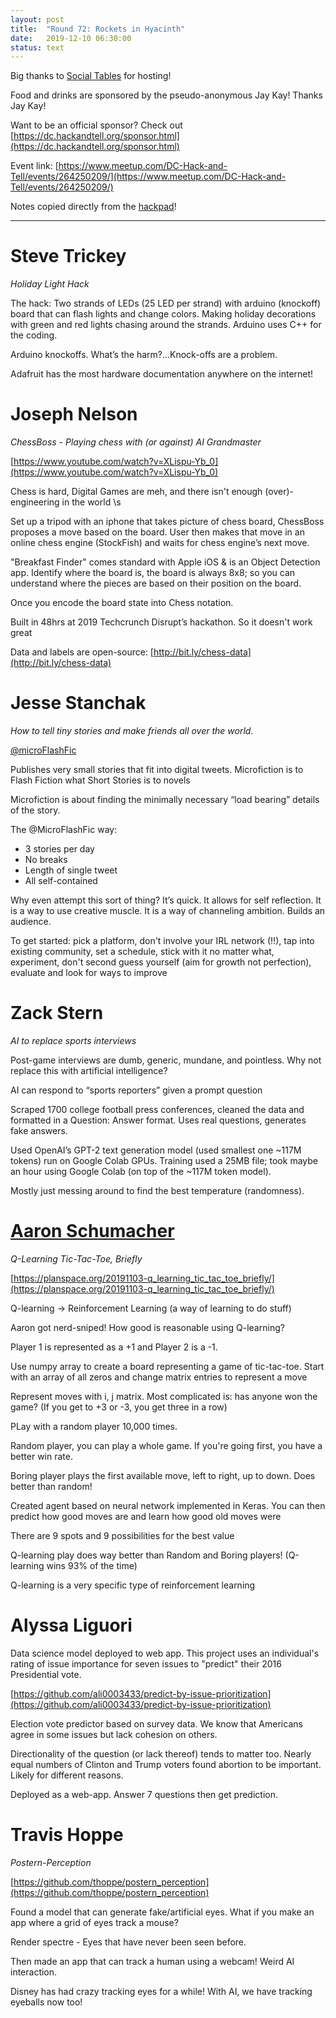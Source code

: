 ```yaml
---
layout: post
title:  "Round 72: Rockets in Hyacinth"
date:   2019-12-10 06:30:00
status: text
---
```


Big thanks to [Social Tables](https://www.socialtables.com/) for hosting!

Food and drinks are sponsored by the pseudo-anonymous Jay Kay! Thanks Jay Kay!

Want to be an official sponsor? Check out [https://dc.hackandtell.org/sponsor.html](https://dc.hackandtell.org/sponsor.html)

Event link: [https://www.meetup.com/DC-Hack-and-Tell/events/264250209/](https://www.meetup.com/DC-Hack-and-Tell/events/264250209/)

Notes copied directly from the [hackpad](https://docs.google.com/document/d/1DM_qVHEGPNP-UzSGKNlee8lmroNqap4Fg4RgERxxTiY)!

-------------------------------------------------------------------------

# Steve Trickey
_Holiday Light Hack_

The hack: Two strands of LEDs (25 LED per strand) with arduino (knockoff) board that can flash lights and change colors. Making holiday decorations with green and red lights chasing around the strands. Arduino uses C++ for the coding.

Arduino knockoffs. What’s the harm?...Knock-offs are a problem.

Adafruit has the most hardware documentation anywhere on the internet!

# Joseph Nelson
_ChessBoss - Playing chess with (or against) AI Grandmaster_

[https://www.youtube.com/watch?v=XLispu-Yb_0](https://www.youtube.com/watch?v=XLispu-Yb_0)

Chess is hard, Digital Games are meh, and there isn't enough (over)-engineering in the world \s

Set up a tripod with an iphone that takes picture of chess board, ChessBoss proposes a move based on the board. User then makes that move in an online chess engine (StockFish) and waits for chess engine’s next move.

"Breakfast Finder" comes standard with Apple iOS & is an Object Detection app. Identify where the board is, the board is always 8x8; so you can understand where the pieces are based on their position on the board.

Once you encode the board state into Chess notation.

Built in 48hrs at 2019 Techcrunch Disrupt’s hackathon. So it doesn't work great

Data and labels are open-source: [http://bit.ly/chess-data](http://bit.ly/chess-data)

# Jesse Stanchak
_How to tell tiny stories and make friends all over the world._

[@microFlashFic](https://twitter.com/microflashfic)

Publishes very small stories that fit into digital tweets.
Microfiction is to Flash Fiction what Short Stories is to novels

Microfiction is about finding the minimally necessary “load bearing” details of the story.

The @MicroFlashFic way:
+ 3 stories per day
+ No breaks
+ Length of single tweet
+ All self-contained

Why even attempt this sort of thing? It’s quick. It allows for self reflection. It is a way to use creative muscle. It is a way of channeling ambition. Builds an audience. 

To get started: pick a platform, don't involve your IRL network (!!), tap into existing community, set a schedule, stick with it no matter what, experiment, don't second guess yourself (aim for growth not perfection), evaluate and look for ways to improve

# Zack Stern
_AI to replace sports interviews_

Post-game interviews are dumb, generic, mundane, and pointless. Why not replace this with artificial intelligence?

AI can respond to “sports reporters” given a prompt question

Scraped 1700 college football press conferences, cleaned the data and formatted in a Question: Answer format. Uses real questions, generates fake answers.

Used OpenAI’s GPT-2 text generation model (used smallest one ~117M tokens) run on Google Colab GPUs. Training used a 25MB file; took maybe an hour using Google Colab (on top of the ~117M token model).

Mostly just messing around to find the best temperature (randomness).

# [Aaron Schumacher]([https://twitter.com/planarrowspace](https://twitter.com/planarrowspace))
_Q-Learning Tic-Tac-Toe, Briefly_

[https://planspace.org/20191103-q_learning_tic_tac_toe_briefly/](https://planspace.org/20191103-q_learning_tic_tac_toe_briefly/)

Q-learning -> Reinforcement Learning (a way of learning to do stuff)

Aaron got nerd-sniped! How good is reasonable using Q-learning?

Player 1 is represented as a +1 and Player 2 is a -1.

Use numpy array to create a board representing a game of tic-tac-toe. Start with an array of all zeros and change matrix entries to represent a move

Represent moves with i, j matrix. Most complicated is: has anyone won the game? (If you get to +3 or -3, you get three in a row)

PLay with a random player 10,000 times. 

Random player, you can play a whole game. If you're going first, you have a better win rate.

Boring player plays the first available move, left to right, up to down. Does better than random!

Created agent based on neural network implemented in Keras. You can then predict how good moves are and learn how good old moves were

There are 9 spots and 9 possibilities for the best value

Q-learning play does way better than Random and Boring players! (Q-learning wins 93% of the time)

Q-learning is a very specific type of reinforcement learning

# Alyssa Liguori

Data science model deployed to web app. This project uses an individual's rating of issue importance for seven issues to "predict" their 2016 Presidential vote.

[https://github.com/ali0003433/predict-by-issue-prioritization](https://github.com/ali0003433/predict-by-issue-prioritization)

Election vote predictor based on survey data.  We know that Americans agree in some issues but lack cohesion on others. 

Directionality of the question (or lack thereof) tends to matter too. Nearly equal numbers of Clinton and Trump voters found abortion to be important. Likely for different reasons.

Deployed as a web-app. Answer 7 questions then get prediction.

# Travis Hoppe
_Postern-Perception_

[https://github.com/thoppe/postern_perception](https://github.com/thoppe/postern_perception)

Found a model that can generate fake/artificial eyes. What if you make an app where a grid of eyes track a mouse?

Render spectre - Eyes that have never been seen before.

Then made an app that can track a human using a webcam! Weird AI interaction.

Disney has had crazy tracking eyes for a while! With AI, we have tracking eyeballs now too!